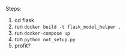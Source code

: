 Steps:
1. cd flask
2. run `docker build -t flask_model_helper .`
3. run `docker-compose up`
4. run `python not_setup.py`
5. profit?
